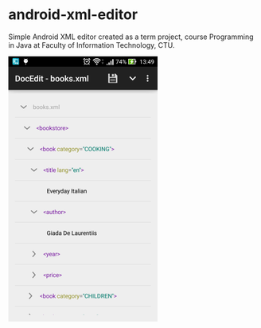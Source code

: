 # android-xml-editor
Simple Android XML editor created as a term project, course Programming in Java at Faculty of Information Technology, CTU.

![editor sample][screen]

   [screen]: <screen/main_activity.png> "Editor screenshot"
